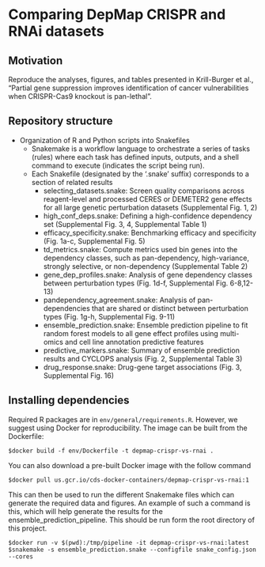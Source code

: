
<!-----

Conversion notes:

* Docs to Markdown version 1.0β33
* Mon Jan 31 2022 02:16:32 GMT-0800 (PST)
* Source doc: Untitled document
----->


# Comparing DepMap CRISPR and RNAi datasets


## Motivation

Reproduce the analyses, figures, and tables presented in Krill-Burger et al., “Partial gene suppression improves identification of cancer vulnerabilities when CRISPR-Cas9 knockout is pan-lethal”.


## Repository structure



* Organization of R and Python scripts into Snakefiles
    * Snakemake is a workflow language to orchestrate a series of tasks (rules) where each task has defined inputs, outputs, and a shell command to execute (indicates the script being run).
    * Each Snakefile (designated by the ‘.snake’ suffix) corresponds to a section of related results
        * selecting_datasets.snake: Screen quality comparisons across reagent-level and processed CERES or DEMETER2 gene effects for all large genetic perturbation datasets (Supplemental Fig. 1, 2)
        * high_conf_deps.snake: Defining a high-confidence dependency set (Supplemental Fig. 3, 4, Supplemental Table 1)
        * efficacy_specificity.snake: Benchmarking efficacy and specificity (Fig. 1a-c, Supplemental Fig. 5)
        * td_metrics.snake: Compute metrics used bin genes into the dependency classes, such as pan-dependency, high-variance, strongly selective, or non-dependency (Supplemental Table 2)
        * gene_dep_profiles.snake: Analysis of gene dependency classes between perturbation types (Fig. 1d-f, Supplemental Fig. 6-8,12-13)
        * pandependency_agreement.snake: Analysis of pan-dependencies that are shared or distinct between perturbation types (Fig. 1g-h, Supplemental Fig. 9-11)
        * ensemble_prediction.snake: Ensemble prediction pipeline to fit random forest models to all gene effect profiles using multi-omics and cell line annotation predictive features
        * predictive_markers.snake: Summary of ensemble prediction results and CYCLOPS analysis (Fig. 2, Supplemental Table 3)
        * drug_response.snake: Drug-gene target associations (Fig. 3, Supplemental Fig. 16)



## Installing dependencies

Required R packages are in `env/general/requirements.R`. However, we suggest using Docker for reproducibility. The image can be built from the Dockerfile:
```
$docker build -f env/Dockerfile -t depmap-crispr-vs-rnai .
```

You can also download a pre-built Docker image with the follow command
```
$docker pull us.gcr.io/cds-docker-containers/depmap-crispr-vs-rnai:1
```

This can then be used to run the different Snakemake files which can generate the required data and figures. An example of such a command is this, which will help generate the results for the ensemble_prediction_pipeline. This should be run form the root directory of this project.
```
$docker run -v $(pwd):/tmp/pipeline -it depmap-crispr-vs-rnai:latest
$snakemake -s ensemble_prediction.snake --configfile snake_config.json --cores
```
